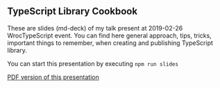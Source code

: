 ## TypeScript Library Cookbook

These are slides (md-deck) of my talk present at 2019-02-26 WrocTypeScript event. You can find here general approach, tips, tricks, important things to remember, when creating and publishing TypeScript library.

You can start this presentation by executing `npm run slides`

[PDF version of this presentation](./presentation.pdf)